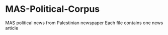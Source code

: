 # MAS-Political-Corpus

MAS political news from Palestinian newspaper
Each file contains one news article